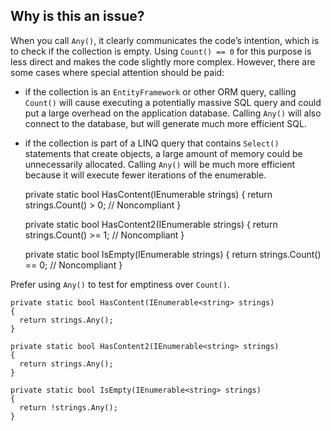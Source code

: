 ## Why is this an issue?
 
When you call `Any()`, it clearly communicates the code’s intention, which is to check if the collection is empty. Using `Count()
== 0` for this purpose is less direct and makes the code slightly more complex. However, there are some cases where special attention should be paid:
 
- if the collection is an `EntityFramework` or other ORM query, calling `Count()` will cause executing a potentially
  massive SQL query and could put a large overhead on the application database. Calling `Any()` will also connect to the database, but will
  generate much more efficient SQL.
- if the collection is part of a LINQ query that contains `Select()` statements that create objects, a large amount of memory could be
  unnecessarily allocated. Calling `Any()` will be much more efficient because it will execute fewer iterations of the enumerable.

    private static bool HasContent(IEnumerable<string> strings)
    {
      return strings.Count() > 0;  // Noncompliant
    }
    
    private static bool HasContent2(IEnumerable<string> strings)
    {
      return strings.Count() >= 1;  // Noncompliant
    }
    
    private static bool IsEmpty(IEnumerable<string> strings)
    {
      return strings.Count() == 0;  // Noncompliant
    }

Prefer using `Any()` to test for emptiness over `Count()`.

    private static bool HasContent(IEnumerable<string> strings)
    {
      return strings.Any();
    }
    
    private static bool HasContent2(IEnumerable<string> strings)
    {
      return strings.Any();
    }
    
    private static bool IsEmpty(IEnumerable<string> strings)
    {
      return !strings.Any();
    }